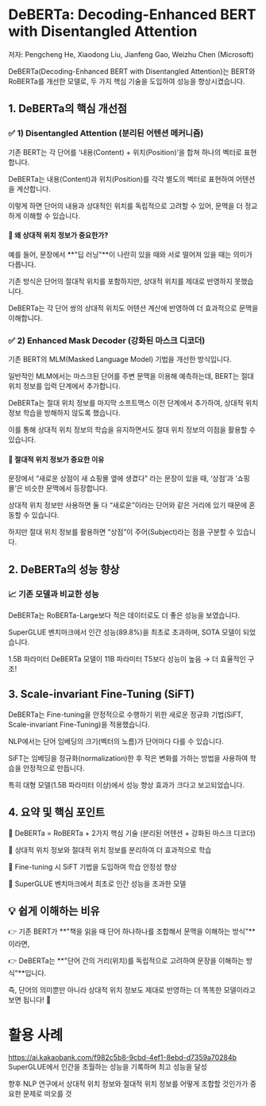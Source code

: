 # DeBERTa: Decoding-Enhanced BERT with Disentangled Attention

저자: Pengcheng He, Xiaodong Liu, Jianfeng Gao, Weizhu Chen (Microsoft)

DeBERTa(Decoding-Enhanced BERT with Disentangled Attention)는 BERT와 RoBERTa를 개선한 모델로, 두 가지 핵심 기술을 도입하여 성능을 향상시켰습니다.

## 1. DeBERTa의 핵심 개선점
### ✅ 1) Disentangled Attention (분리된 어텐션 메커니즘)
기존 BERT는 각 단어를 ‘내용(Content) + 위치(Position)’을 합쳐 하나의 벡터로 표현합니다.

DeBERTa는 내용(Content)과 위치(Position)를 각각 별도의 벡터로 표현하여 어텐션을 계산합니다.

이렇게 하면 단어의 내용과 상대적인 위치를 독립적으로 고려할 수 있어, 문맥을 더 정교하게 이해할 수 있습니다.

#### 📌 왜 상대적 위치 정보가 중요한가?
예를 들어, 문장에서 **"딥 러닝"**이 나란히 있을 때와 서로 떨어져 있을 때는 의미가 다릅니다.

기존 방식은 단어의 절대적 위치를 포함하지만, 상대적 위치를 제대로 반영하지 못했습니다.

DeBERTa는 각 단어 쌍의 상대적 위치도 어텐션 계산에 반영하여 더 효과적으로 문맥을 이해합니다.

### ✅ 2) Enhanced Mask Decoder (강화된 마스크 디코더)
기존 BERT의 MLM(Masked Language Model) 기법을 개선한 방식입니다.

일반적인 MLM에서는 마스크된 단어를 주변 문맥을 이용해 예측하는데, BERT는 절대 위치 정보를 입력 단계에서 추가합니다.

DeBERTa는 절대 위치 정보를 마지막 소프트맥스 이전 단계에서 추가하여, 상대적 위치 정보 학습을 방해하지 않도록 했습니다.

이를 통해 상대적 위치 정보의 학습을 유지하면서도 절대 위치 정보의 이점을 활용할 수 있습니다.

#### 📌 절대적 위치 정보가 중요한 이유
문장에서 “새로운 상점이 새 쇼핑몰 옆에 생겼다” 라는 문장이 있을 때, ‘상점’과 ‘쇼핑몰’은 비슷한 문맥에서 등장합니다.

상대적 위치 정보만 사용하면 둘 다 “새로운”이라는 단어와 같은 거리에 있기 때문에 혼동할 수 있습니다.

하지만 절대 위치 정보를 활용하면 “상점”이 주어(Subject)라는 점을 구분할 수 있습니다.

## 2. DeBERTa의 성능 향상

### 📈 기존 모델과 비교한 성능

DeBERTa는 RoBERTa-Large보다 적은 데이터로도 더 좋은 성능을 보였습니다.

SuperGLUE 벤치마크에서 인간 성능(89.8%)을 최초로 초과하며, SOTA 모델이 되었습니다.

1.5B 파라미터 DeBERTa 모델이 11B 파라미터 T5보다 성능이 높음 → 더 효율적인 구조!

## 3. Scale-invariant Fine-Tuning (SiFT)

DeBERTa는 Fine-tuning을 안정적으로 수행하기 위한 새로운 정규화 기법(SiFT, Scale-invariant Fine-Tuning)을 적용했습니다.

NLP에서는 단어 임베딩의 크기(벡터의 노름)가 단어마다 다를 수 있습니다.

SiFT는 임베딩을 정규화(normalization)한 후 작은 변화를 가하는 방법을 사용하여 학습을 안정적으로 만듭니다.

특히 대형 모델(1.5B 파라미터 이상)에서 성능 향상 효과가 크다고 보고되었습니다.

## 4. 요약 및 핵심 포인트
🔹 DeBERTa = RoBERTa + 2가지 핵심 기술 (분리된 어텐션 + 강화된 마스크 디코더)

🔹 상대적 위치 정보와 절대적 위치 정보를 분리하여 더 효과적으로 학습

🔹 Fine-tuning 시 SiFT 기법을 도입하여 학습 안정성 향상

🔹 SuperGLUE 벤치마크에서 최초로 인간 성능을 초과한 모델


## 💡 쉽게 이해하는 비유
👉 기존 BERT가 **"책을 읽을 때 단어 하나하나를 조합해서 문맥을 이해하는 방식"**이라면,

👉 DeBERTa는 **"단어 간의 거리(위치)를 독립적으로 고려하여 문장을 이해하는 방식"**입니다.

즉, 단어의 의미뿐만 아니라 상대적 위치 정보도 제대로 반영하는 더 똑똑한 모델이라고 보면 됩니다! 🚀

# 활용 사례
https://ai.kakaobank.com/f982c5b8-9cbd-4ef1-8ebd-d7359a70284b
SuperGLUE에서 인간을 초월하는 성능을 기록하며 최고 성능을 달성

향후 NLP 연구에서 상대적 위치 정보와 절대적 위치 정보를 어떻게 조합할 것인가가 중요한 문제로 떠오를 것


